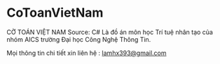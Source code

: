 # CoToanVietNam
CỜ TOÁN VIỆT NAM
Source: C#
Là đồ án môn học Trí tuệ nhân tạo của nhóm AICS trường Đại học Công Nghệ Thông Tin.

Mọi thông tin chi tiết xin liên hệ : lamhx393@gmail.com
